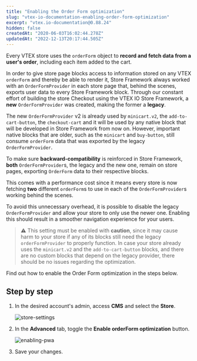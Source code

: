 ```yaml
---
title: "Enabling the Order Form optimization"
slug: "vtex-io-documentation-enabling-order-form-optimization"
excerpt: "vtex.io-documentation@0.88.24"
hidden: false
createdAt: "2020-06-03T16:02:44.278Z"
updatedAt: "2022-12-13T20:17:44.505Z"
---
```


Every VTEX store uses the `orderForm` object to **record and fetch data from a user's order**, including each item added to the cart.

In order to give store page blocks access to information stored on any VTEX `orderForm` and thereby be able to render it,  Store Framework always worked with an `OrderFormProvider` in each store page that, behind the scenes, exports user data to every Store Framework block.
Through our constant effort of building the store Checkout using the VTEX IO Store Framework, a **new** `OrderFormProvider` was created, making the former a **legacy**.

The new `OrderFormProvider` v2 is already used by `minicart.v2`, the `add-to-cart-button`, the `checkout-cart` and it will be used by any native block that will be developed in Store Framework from now on. However, important native blocks that are older, such as the `minicart` and `buy-button`, still consume `orderForm` data that was exported by the legacy `OrderFormProvider`.

To make sure **backward-compatibility** is reinforced in Store Framework,  **both** `OrderFormProvider`s, the legacy and the new one, remain on store pages, exporting `OrderForm` data to their respective blocks.

This comes with a performance cost since it means every store is now fetching **two** different `orderForm`s to use in each of the `OrderFormProvider`s working behind the scenes.

To avoid this unnecessary overhead, it is possible to disable the legacy `OrderFormProvider` and allow your store to only use the newer one. Enabling this should result in a smoother navigation experience for your users.

> ⚠️ This setting must be enabled with **caution**, since it may cause harm to your store if any of its blocks still need the legacy `orderFormProvider` to properly function. In case your store already uses the `minicart.v2` and the `add-to-cart-button` blocks, and there are no custom blocks that depend on the legacy provider, there should be no issues regarding the optimization.

Find out how to enable the Order Form optimization in the steps below.

## Step by step

1. In the desired account's admin, access **CMS** and select the **Store**.

    ![store-settings](https://cdn.jsdelivr.net/gh/vtexdocs/dev-portal-content@main/images/vtex-io-documentation-enabling-order-form-optimization-0.png)

2. In the **Advanced** tab, toggle the **Enable orderForm optimization** button.

    ![enabling-pwa](https://cdn.jsdelivr.net/gh/vtexdocs/dev-portal-content@main/images/vtex-io-documentation-enabling-order-form-optimization-1.png)

3. Save your changes.
